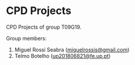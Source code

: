 # CPD Projects

CPD Projects of group T09G19.

Group members:

1. Miguel Rossi Seabra (miguelrossis@gmail.com)
2. Telmo Botelho (up201806821@fe.up.pt)
